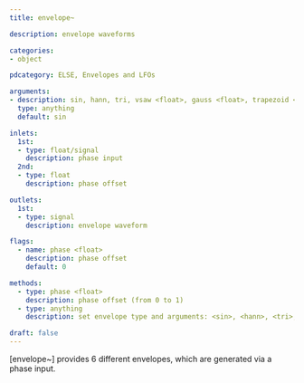 ```yaml
---
title: envelope~

description: envelope waveforms

categories:
- object

pdcategory: ELSE, Envelopes and LFOs

arguments:
- description: sin, hann, tri, vsaw <float>, gauss <float>, trapezoid <float, float>
  type: anything
  default: sin

inlets:
  1st:
  - type: float/signal
    description: phase input
  2nd:
  - type: float
    description: phase offset

outlets:
  1st:
  - type: signal
    description: envelope waveform

flags:
  - name: phase <float>
    description: phase offset
    default: 0

methods:
  - type: phase <float>
    description: phase offset (from 0 to 1)
  - type: anything
    description: set envelope type and arguments: <sin>, <hann>, <tri>, <vsaw, float>, <gauss float>, and <trap float float>

draft: false
---
```


[envelope~] provides 6 different envelopes, which are generated via a phase input.

